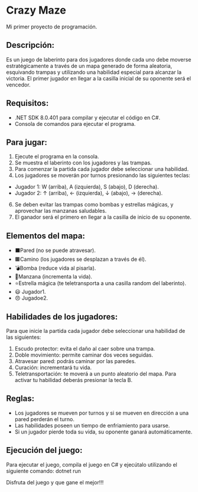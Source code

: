 # Crazy Maze
Mi primer proyecto de programación.

## Descripción:
Es un juego de laberinto para dos jugadores donde cada uno debe moverse estratégicamente a través de un mapa generado de forma aleatoria, esquivando trampas y utilizando una habilidad especial para alcanzar la victoria. El primer jugador en llegar a la casilla inicial de su oponente será el vencedor.

## Requisitos:
- .NET SDK 8.0.401 para compilar y ejecutar el código en C#.
- Consola de comandos para ejecutar el programa.

## Para jugar:
1. Ejecute el programa en la consola.
2. Se muestra el laberinto con los jugadores y las trampas.
3. Para comenzar la partida cada jugador debe seleccionar una habilidad.
4. Los jugadores se moverán por turnos presionando las siguientes teclas:
- Jugador 1: W (arriba), A (izquierda), S (abajo), D (derecha).
- Jugador 2: ↑ (arriba), ← (izquierda), ↓ (abajo), → (derecha).
6. Se deben evitar las trampas como bombas y estrellas mágicas, y aprovechar las manzanas saludables.
7. El ganador será el primero en llegar a la casilla de inicio de su oponente.

## Elementos del mapa:
- ⬛Pared (no se puede atravesar).
- 🟫Camino (los jugadores se desplazan a través de él).
- 💣Bomba (reduce vida al pisarla).
- 🍎Manzana (incrementa la vida).
- ⭐Estrella mágica (te teletransporta a una casilla random del laberinto).
- 😃 Jugador1.
- 😠 Jugadoe2.

## Habilidades de los jugadores:
Para que inicie la partida cada jugador debe seleccionar una habilidad de las siguientes:
1. Escudo protector: evita el daño al caer sobre una trampa.
2. Doble movimiento: permite caminar dos veces seguidas.
3. Atravesar pared: podrás caminar por las paredes.
4. Curación: incrementará tu vida.
5. Teletransportación: te moverá a un punto aleatorio del mapa.
Para activar tu habilidad deberás presionar la tecla B.

## Reglas:
- Los jugadores se mueven por turnos y si se mueven en dirección a una pared perderán el turno.
- Las habilidades poseen un tiempo de enfriamiento para usarse.
- Si un jugador pierde toda su vida, su oponente ganará automáticamente.

## Ejecución del juego:
Para ejecutar el juego, compila el juego en C# y ejecútalo utilizando el siguiente comando: dotnet run

Disfruta del juego y que gane el mejor!!!










